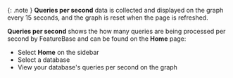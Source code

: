 {: .note }
**Queries per second** data is collected and displayed on the graph every 15 seconds, and the graph is reset when the page is refreshed.

**Queries per second** shows the how many queries are being processed per second by FeatureBase and can be found on the **Home** page:

* Select **Home** on the sidebar
* Select a database
* View your database's queries per second on the graph
